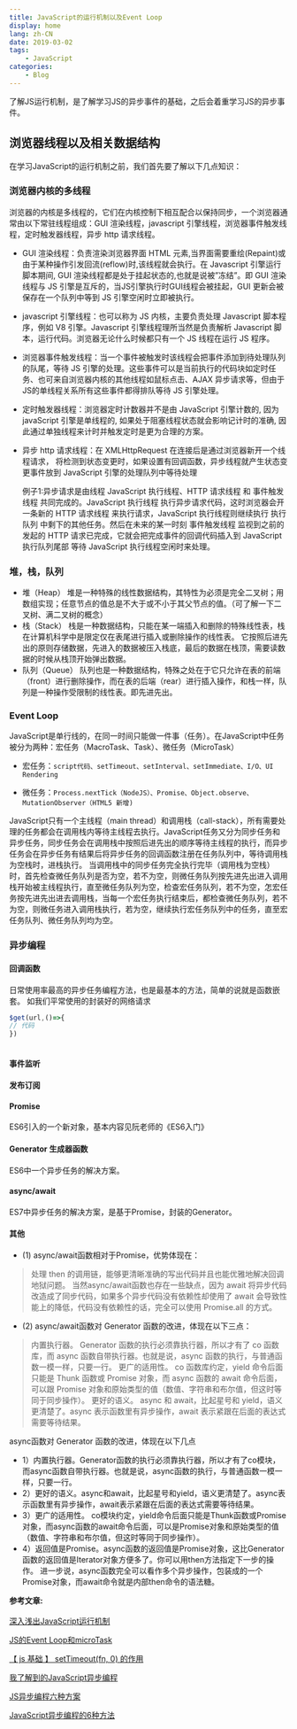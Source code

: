 ```yaml
---
title: JavaScript的运行机制以及Event Loop
display: home
lang: zh-CN
date: 2019-03-02
tags:
    - JavaScript
categories:
    - Blog
---
```


了解JS运行机制，是了解学习JS的异步事件的基础，之后会着重学习JS的异步事件。

<!-- more -->

## 浏览器线程以及相关数据结构
在学习JavaScript的运行机制之前，我们首先要了解以下几点知识：
### 浏览器内核的多线程
浏览器的内核是多线程的，它们在内核控制下相互配合以保持同步，一个浏览器通常由以下常驻线程组成：GUI 渲染线程，javascript 引擎线程，浏览器事件触发线程，定时触发器线程，异步 http 请求线程。

- GUI 渲染线程：负责渲染浏览器界面 HTML 元素,当界面需要重绘(Repaint)或由于某种操作引发回流(reflow)时,该线程就会执行。在 Javascript 引擎运行脚本期间, GUI 渲染线程都是处于挂起状态的,也就是说被”冻结”。即 GUI 渲染线程与 JS 引擎是互斥的，当JS引擎执行时GUI线程会被挂起，GUI 更新会被保存在一个队列中等到 JS 引擎空闲时立即被执行。
- javascript 引擎线程：也可以称为 JS 内核，主要负责处理 Javascript 脚本程序，例如 V8 引擎。Javascript 引擎线程理所当然是负责解析 Javascript 脚本，运行代码。浏览器无论什么时候都只有一个 JS 线程在运行 JS 程序。
- 浏览器事件触发线程：当一个事件被触发时该线程会把事件添加到待处理队列的队尾，等待 JS 引擎的处理。这些事件可以是当前执行的代码块如定时任务、也可来自浏览器内核的其他线程如鼠标点击、AJAX 异步请求等，但由于JS的单线程关系所有这些事件都得排队等待 JS 引擎处理。
 - 定时触发器线程：浏览器定时计数器并不是由 JavaScript 引擎计数的, 因为 javaScript 引擎是单线程的, 如果处于阻塞线程状态就会影响记计时的准确, 因此通过单独线程来计时并触发定时是更为合理的方案。
- 异步 http 请求线程：在 XMLHttpRequest 在连接后是通过浏览器新开一个线程请求， 将检测到状态变更时，如果设置有回调函数，异步线程就产生状态变更事件放到 JavaScript 引擎的处理队列中等待处理


    例子1:异步请求是由线程 JavaScript 执行线程、HTTP 请求线程 和 事件触发线程 共同完成的。JavaScript 执行线程 执行异步请求代码，这时浏览器会开一条新的 HTTP 请求线程 来执行请求，JavaScript 执行线程则继续执行 执行队列 中剩下的其他任务。然后在未来的某一时刻 事件触发线程 监视到之前的发起的 HTTP 请求已完成，它就会把完成事件的回调代码插入到 JavaScript 执行队列尾部 等待 JavaScript 执行线程空闲时来处理。

### 堆，栈，队列
- 堆（Heap）
堆是一种特殊的线性数据结构，其特性为必须是完全二叉树；用数组实现；任意节点的值总是不大于或不小于其父节点的值。（可了解一下二叉树、满二叉树的概念）
- 栈（Stack）
栈是一种数据结构，只能在某一端插入和删除的特殊线性表，栈在计算机科学中是限定仅在表尾进行插入或删除操作的线性表。 它按照后进先出的原则存储数据，先进入的数据被压入栈底，最后的数据在栈顶，需要读数据的时候从栈顶开始弹出数据。
- 队列（Queue）
队列也是一种数据结构，特殊之处在于它只允许在表的前端（front）进行删除操作，而在表的后端（rear）进行插入操作，和栈一样，队列是一种操作受限制的线性表。即先进先出。

### Event Loop
JavaScript是单行线的，在同一时间只能做一件事（任务）。在JavaScript中任务被分为两种：宏任务（MacroTask、Task）、微任务（MicroTask）

- 宏任务：``script代码、setTimeout、setInterval、setImmediate、I/O、UI Rendering ``

- 微任务：``Process.nextTick（NodeJS）、Promise、Object.observe、MutationObserver（HTML5 新增)``

JavaScript只有一个主线程（main thread）和调用栈（call-stack），所有需要处理的任务都会在调用栈内等待主线程去执行。JavaScript任务又分为同步任务和异步任务，同步任务会在调用栈中按照后进先出的顺序等待主线程的执行，而异步任务会在异步任务有结果后将异步任务的回调函数注册在任务队列中，等待调用栈为空栈时，进栈执行。
当调用栈中的同步任务完全执行完毕（调用栈为空栈）时，首先检查微任务队列是否为空，若不为空，则微任务队列按先进先出进入调用栈开始被主线程执行，直至微任务队列为空，检查宏任务队列，若不为空，怎宏任务按先进先出进去调用栈，当每一个宏任务执行结束后，都检查微任务队列，若不为空，则微任务进入调用栈执行，若为空，继续执行宏任务队列中的任务，直至宏任务队列、微任务队列均为空。



### 异步编程
#### 回调函数
日常使用率最高的异步任务编程方法，也是最基本的方法，简单的说就是函数嵌套。
如我们平常使用的封装好的网络请求
```js
$get(url,()=>{
// 代码
})
​
```



#### 事件监听
#### 发布订阅
#### Promise
ES6引入的一个新对象，基本内容见阮老师的《ES6入门》

#### Generator 生成器函数
ES6中一个异步任务的解决方案。

#### async/await
ES7中异步任务的解决方案，是基于Promise，封装的Generator。

#### 其他
- (1) async/await函数相对于Promise，优势体现在：
>处理 then 的调用链，能够更清晰准确的写出代码并且也能优雅地解决回调地狱问题。
当然async/await函数也存在一些缺点，因为 await 将异步代码改造成了同步代码，如果多个异步代码没有依赖性却使用了 await 会导致性能上的降低，代码没有依赖性的话，完全可以使用 Promise.all 的方式。

- (2) async/await函数对 Generator 函数的改进，体现在以下三点：
>内置执行器。 Generator 函数的执行必须靠执行器，所以才有了 co 函数库，而 async 函数自带执行器。也就是说，async 函数的执行，与普通函数一模一样，只要一行。
更广的适用性。 co 函数库约定，yield 命令后面只能是 Thunk 函数或 Promise 对象，而 async 函数的 await 命令后面，可以跟 Promise 对象和原始类型的值（数值、字符串和布尔值，但这时等同于同步操作）。
更好的语义。 async 和 await，比起星号和 yield，语义更清楚了。async 表示函数里有异步操作，await 表示紧跟在后面的表达式需要等待结果。


async函数对 Generator 函数的改进，体现在以下几点
- 1）内置执行器。Generator函数的执行必须靠执行器，所以才有了co模块，而async函数自带执行器。也就是说，async函数的执行，与普通函数一模一样，只要一行。
- 2）更好的语义。async和await，比起星号和yield，语义更清楚了。async表示函数里有异步操作，await表示紧跟在后面的表达式需要等待结果。
- 3）更广的适用性。 co模块约定，yield命令后面只能是Thunk函数或Promise对象，而async函数的await命令后面，可以是Promise对象和原始类型的值（数值、字符串和布尔值，但这时等同于同步操作）。
- 4）返回值是Promise。async函数的返回值是Promise对象，这比Generator函数的返回值是Iterator对象方便多了。你可以用then方法指定下一步的操作。
进一步说，async函数完全可以看作多个异步操作，包装成的一个Promise对象，而await命令就是内部then命令的语法糖。


**参考文章:**<br/><br>
[深入浅出JavaScript运行机制](https://juejin.im/post/5c653e07f265da2dba020c02)

[JS的Event Loop和microTask](https://juejin.im/post/5b66706d51882508603d123a)

[【 js 基础 】 setTimeout(fn, 0) 的作用]()

[我了解到的JavaScript异步编程](https://juejin.im/post/599ff3d5f265da24843e6276)

[JS异步编程六种方案](https://juejin.im/post/5c30375851882525ec200027)

[JavaScript异步编程的6种方法](https://juejin.im/post/5c6515e0518825266c3ef852)